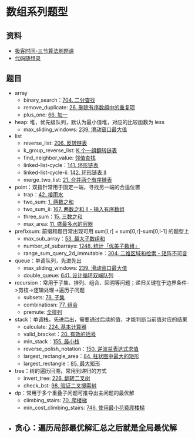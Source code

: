 # 数组系列题型

## 资料

- [极客时间-三节算法刷题课](https://u.geekbang.org/lesson/343?article=422778&utm_campaign=geektime_search&utm_content=geektime_search&utm_medium=geektime_search&utm_source=geektime_search&utm_term=geektime_search)
- [代码随想录](https://programmercarl.com/0704.%E4%BA%8C%E5%88%86%E6%9F%A5%E6%89%BE.html#%E7%AE%97%E6%B3%95%E5%85%AC%E5%BC%80%E8%AF%BE)

## 题目

- array
  - binary_search：[704. 二分查找](https://leetcode.cn/problems/binary-search/description/)
  - remove_duplicate: [26. 删除有序数组中的重复项](https://leetcode.cn/problems/remove-duplicates-from-sorted-array/)
  - plus_one: [66. 加一](https://leetcode.cn/problems/plus-one/description/)
- heap: 堆，优先级队列，默认为最小值堆，对应的比较函数为 less
  - max_sliding_windows: [239. 滑动窗口最大值](https://leetcode.cn/problems/sliding-window-maximum/description/)
- list
  - reverse_list: [206. 反转链表](https://leetcode.cn/problems/reverse-linked-list/)
  - k_group_reverse_list: [K 个一组翻转链表](https://leetcode.cn/problems/reverse-nodes-in-k-group/)
  - find_neighbor_value: [邻值查找](https://www.acwing.com/problem/content/description/138/)
  - linked-list-cycle：[141. 环形链表](https://leetcode.cn/problems/linked-list-cycle/description/)
  - linked-list-cycle-ii: [142. 环形链表 II](https://leetcode.cn/problems/linked-list-cycle-ii/description/)
  - merge_two_list: [21. 合并两个有序链表](https://leetcode.cn/problems/merge-two-sorted-lists/)
- point：双指针常用于固定一端，寻找另一端的合适位置
  - trap：[42. 接雨水](https://leetcode.cn/problems/trapping-rain-water/solutions/692342/jie-yu-shui-by-leetcode-solution-tuvc/)
  - two_sum: [1. 两数之和](https://leetcode.cn/problems/two-sum/description/)
  - two_sum_ii: [167. 两数之和 II - 输入有序数组](https://leetcode.cn/problems/two-sum-ii-input-array-is-sorted/)
  - three_sum：[15. 三数之和](https://leetcode.cn/problems/3sum/description/)
  - max_area: [11. 盛最多水的容器](https://leetcode.cn/problems/container-with-most-water/description/)
- prefixsum: 前缀和题目常出现可用 sum[l,r] = sum[0,r]-sum[0,l-1] 的题型上
  - max_sub_array：[53. 最大子数组和](https://leetcode.cn/problems/maximum-subarray/)
  - number_of_subarrays: [1248. 统计「优美子数组」](https://leetcode.cn/problems/count-number-of-nice-subarrays/)
  - range_sum_query_2d_immutable：[304. 二维区域和检索 - 矩阵不可变](https://leetcode.cn/problems/range-sum-query-2d-immutable/description/)
- queue：单调队列，先进先出
  - max_sliding_windows: [239. 滑动窗口最大值](https://leetcode.cn/problems/sliding-window-maximum/description/)
  - double_queue: [641. 设计循环双端队列](https://leetcode.cn/problems/design-circular-deque/solutions/1743694/she-ji-xun-huan-shuang-duan-dui-lie-by-l-97v0/)
- recursion：常用于子集、排列、组合、回溯等问题；递归关键在于边界条件->剪枝->逻辑处理->遍历子问题
  - subsets: [78. 子集](https://leetcode.cn/problems/subsets/description/)
  - combinatiosn: [77. 组合 ](https://leetcode.cn/problems/combinations/)
  - premute: [全排列](https://leetcode.cn/problems/permutations/description/)
- stack：单调栈，先进后出，需要通过后续的值，才能判断当前值对应的结果
  - calculate: [224. 基本计算器](https://leetcode.cn/problems/basic-calculator/)
  - valid_bracket：[20. 有效的括号](https://leetcode.cn/problems/valid-parentheses/description/)
  - min_stack：[155. 最小栈](https://leetcode.cn/problems/min-stack/description/)
  - reverse_polish_notation：[150. 逆波兰表达式求值](https://leetcode.cn/problems/evaluate-reverse-polish-notation/)
  - largest_rectangle_area：[84. 柱状图中最大的矩形](https://leetcode.cn/problems/largest-rectangle-in-histogram/description/)
  - largest_rectangle：[85. 最大矩形](https://leetcode.cn/problems/maximal-rectangle/description/)
- tree：树的遍历回溯，常用到递归的方式
  - invert_tree: [226. 翻转二叉树](https://leetcode.cn/problems/invert-binary-tree/description/)
  - check_bst: [98. 验证二叉搜索树](https://leetcode.cn/problems/validate-binary-search-tree/description/)
- dp：常用于多个重叠子问题可推导出主问题的最优解
  - climbing_stairs: [70. 爬楼梯](https://leetcode.cn/problems/climbing-stairs/)
  - min_cost_climbing_stairs: [746. 使用最小花费爬楼梯](https://leetcode.cn/problems/min-cost-climbing-stairs/description/)
- 贪心：遍历局部最优解汇总之后就是全局最优解
  - 
